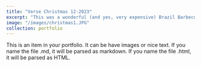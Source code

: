 ```yaml
---
title: "Verse Christmas 12-2023"
excerpt: "This was a wonderful (and yes, very expensive) Brazil Barbecue hidden in Bukit Timah, one of the most famous upscale area in Singapore. We came here to celebrate Christmas 2023. We also had a fun secret santa event this year."
image: "/images/christmas1.JPG"
collection: portfolio
---
```


This is an item in your portfolio. It can be have images or nice text. If you name the file .md, it will be parsed as markdown. If you name the file .html, it will be parsed as HTML. 
